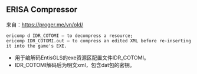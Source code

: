 ## ERISA Compressor
来自：https://proger.me/vn/old/
```
ericomp d IDR_COTOMI – to decompress a resource;
ericomp IDR_COTOMI.out – to compress an edited XML before re-inserting it into the game's EXE.
```
* 用于编解码EntisGLS的exe资源区配置文件IDR_COTOMI。
* IDR_COTOMI解码后为明文xml，包含dat包的密钥。
